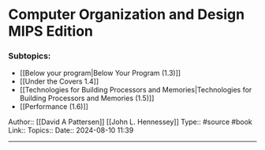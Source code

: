 # Computer Organization and Design MIPS Edition


### Subtopics:
- [[Below your program|Below Your Program (1.3)]]
- [[Under the Covers 1.4]]
- [[Technologies for Building Processors and Memories|Technologies for Building Processors and Memories (1.5)]]
- [[Performance (1.6)]]


Author:: [[David A Pattersen]] [[John L. Hennessey]]
Type:: #source #book
Link::
Topics::
Date:: 2024-08-10 11:39

---
